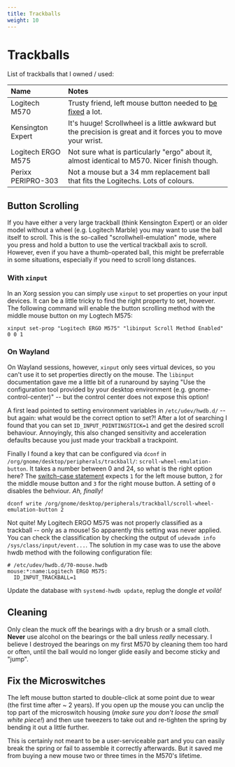 ```yaml
---
title: Trackballs
weight: 10
---
```


# Trackballs

List of trackballs that I owned / used:

| Name | Notes |
|:-----|:------|
| Logitech M570 | Trusty friend, left mouse button needed to [be fixed](#fix-the-microswitches) a lot. |
| Kensington Expert | It's huuge! Scrollwheel is a little awkward but the precision is great and it forces you to move your wrist. |
| Logitech ERGO M575 | Not sure what is particularly "ergo" about it, almost identical to M570. Nicer finish though. |
| Perixx PERIPRO-303 | Not a mouse but a 34 mm replacement ball that fits the Logitechs. Lots of colours. |

## Button Scrolling

If you have either a very large trackball (think Kensington Expert) or an older model
without a wheel (e.g. Logitech Marble) you may want to use the ball itself to scroll.
This is the so-called "scrollwhell-emulation" mode, where you press and hold a button
to use the vertical trackball axis to scroll. However, even if you have a thumb-operated
ball, this might be preferrable in some situations, especially if you need to scroll
long distances.

### With `xinput`

In an Xorg session you can simply use `xinput` to set properties on your input devices. It
can be a little tricky to find the right property to set, however. The following command will
enable the button scrolling method with the middle mouse button on my Logtech M575:

    xinput set-prop "Logitech ERGO M575" "libinput Scroll Method Enabled" 0 0 1

### On Wayland

On Wayland sessions, however, `xinput` only sees virtual devices, so you can't use it
to set properties directly on the mouse. The `libinput` documentation gave me a little
bit of a runaround by saying "Use the configuration tool provided by your desktop environment
(e.g. gnome-control-center)" -- but the control center does not expose this option!

A first lead pointed to setting environment variables in `/etc/udev/hwdb.d/` -- but again:
what would be the correct option to set?! After a lot of searching I found that you can
set `ID_INPUT_POINTINGSTICK=1` and get the desired scroll behaviour. Annoyingly, this also
changed sensitivity and acceleration defaults because you just made your trackball a trackpoint.

Finally I found a key that can be configured via `dconf` in
`/org/gnome/desktop/peripherals/trackball/`: `scroll-wheel-emulation-button`.
It takes a number between 0 and 24, so what is the right option here? The
[switch-case statement][switchcase] expects `1` for the left mouse button, `2` for
the middle mouse button and `3` for the right mouse button. A setting of `0` disables the
behviour. *Ah, finally!*

    dconf write /org/gnome/desktop/peripherals/trackball/scroll-wheel-emulation-button 2

Not quite! My Logitech ERGO M575 was not properly classified as a trackball -- only as a mouse!
So apparently this setting was never applied. You can check the classification by checking
the output of `udevadm info /sys/class/input/event...`. The solution in my case was to use
the above hwdb method with the following configuration file:

    # /etc/udev/hwdb.d/70-mouse.hwdb
    mouse:*:name:Logitech ERGO M575:
      ID_INPUT_TRACKBALL=1

Update the database with `systemd-hwdb update`, replug the dongle *et voilà!*

[switchcase]: https://gitlab.gnome.org/GNOME/mutter/-/blob/63d969537f1dba623c1827cf0070ee6b4dfefee2/src/backends/native/meta-input-settings-native.c#L392


## Cleaning

Only clean the muck off the bearings with a dry brush or a small cloth. **Never** use alcohol
on the bearings or the ball unless *really* necessary. I believe I destroyed the bearings on
my first M570 by cleaning them too hard or often, until the ball would no longer glide easily
and become sticky and "jump".

## Fix the Microswitches

The left mouse button started to double-click at some point due to wear (the first time after
~ 2 years). If you open up the mouse you can unclip the top part of the microswitch housing
(*make sure you don't loose the small white piece!*) and then use tweezers to take out and
re-tighten the spring by bending it out a little further.

This is certainly not meant to be a user-serviceable part and you can easily break the spring
or fail to assemble it correctly afterwards. But it saved me from buying a new mouse two or three
times in the M570's lifetime.

